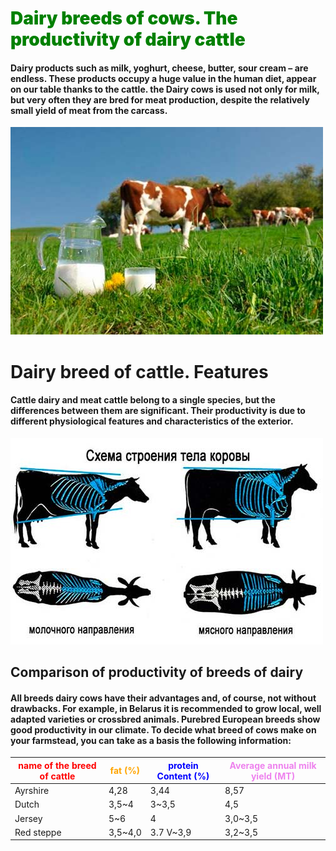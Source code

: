 # <span style="color:green; font-weight:900;">Dairy breeds of cows. The productivity  of dairy cattle</span>


#### Dairy products such as milk, yoghurt, cheese, butter, sour cream – are endless. These products occupy a huge value in the human diet, appear on our table thanks to the cattle. the Dairy cows is used not only for milk, but very often they are bred for meat production, despite the relatively small yield of meat from the carcass.

<img  src="./dairy-cattle-1.jpg" alt="Dairy breed of cattle">

# Dairy breed of cattle. Features

#### Cattle dairy and meat cattle belong to a single species, but the differences between them are significant. Their productivity is due to different physiological features and characteristics of the exterior.

<img src="./dairy-cattle-2.jpg" alt="Diagram of the body of a cow">

## Comparison of productivity of breeds of dairy

#### All breeds dairy cows have their  advantages and, of course, not without drawbacks. For example, in Belarus it is recommended to grow local, well adapted varieties or crossbred animals. Purebred European breeds show good productivity in our climate. To decide what breed of cows make on your farmstead, you can take as a basis the following information:

| <span style="color:red;">name of the breed of cattle</span> | <span style="color:orange;">fat (%) </span> | <span style="color:blue;">protein Content (%) </span> | <span style="color:violet;">Average annual milk yield (MT) </span>  |
| --------------- | --------------- | --------------- | --------------- |
| Ayrshire | 4,28 | 3,44 | 8,57 |
| Dutch | 3,5~4 | 3~3,5 | 4,5 |
| Jersey | 5~6| 4 | 3,0~3,5 |
| Red steppe | 3,5~4,0 | 3.7 V~3,9 | 3,2~3,5 |